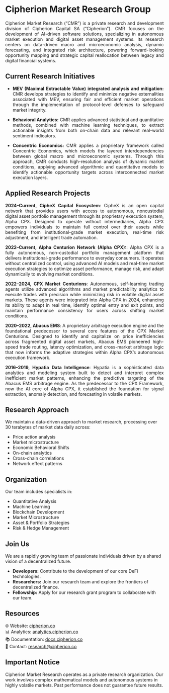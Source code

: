# Cipherion Market Research Group
<div align="justify"> 
Cipherion Market Research (“CMR”) is a private research and development division of Cipherion Capital SA (“Cipherion”). CMR focuses on the development of AI-driven software solutions, specializing in autonomous market execution and digital asset management systems. Its research centers on data-driven macro and microeconomic analysis, dynamic forecasting, and integrated risk architecture, powering forward-looking opportunity mapping and strategic capital reallocation between legacy and digital financial systems.
</div>

## Current Research Initiatives 
<div align="justify"> 
  
* **MEV (Maximal Extractable Value) integrated analysis and mitigation:** CMR develops strategies to identify and minimize negative externalities associated with MEV, ensuring fair and efficient market operations through the implementation of protocol-level defenses to safeguard market integrity.
  
* **Behavioral Analytics:** CMR applies advanced statistical and quantitative methods, combined with machine learning techniques, to extract actionable insights from both on-chain data and relevant real-world sentiment indicators.
  
* **Concentric Economics:** CMR applies a proprietary framework called Concentric Economics, which models the layered interdependencies between global macro and microeconomic systems. Through this approach, CMR conducts high-resolution analysis of dynamic market conditions, applying advanced algorithmic and quantitative models to identify actionable opportunity targets across interconnected market execution layers.
</div>

## Applied Research Projects
<div align="justify"> 

**2024–Current, CipheX Capital Ecosystem**: CipheX is an open capital network that provides users with access to autonomous, noncustodial digital asset portfolio management through its proprietary execution system, Alpha CPX. Designed to operate without intermediaries, Alpha CPX empowers individuals to maintain full control over their assets while benefiting from institutional-grade market execution, real-time risk adjustment, and intelligent trade automation.

**2022–Current, Alpha Centurion Network (Alpha CPX):**: Alpha CPX is a fully autonomous, non-custodial portfolio management platform that delivers institutional-grade performance to everyday consumers. It operates without centralized control, using advanced AI models and real-time market execution strategies to optimize asset performance, manage risk, and adapt dynamically to evolving market conditions.

**2022–2024, CPX Market Centurions**: Autonomous, self-learning trading agents utilize advanced algorithms and market predictability analytics to execute trades with precision while minimizing risk in volatile digital asset markets. These agents were integrated into Alpha CPX in 2024, enhancing its ability to adapt in real time, identify optimal entry and exit points, and maintain performance consistency for users across shifting market conditions.

**2020–2022, Abacus EMS**: A proprietary arbitrage execution engine and the foundational predecessor to several core features of the CPX Market Centurions. Designed to identify and capitalize on price inefficiencies across fragmented digital asset markets, Abacus EMS pioneered high-speed trade routing, latency optimization, and cross-market arbitrage logic that now informs the adaptive strategies within Alpha CPX’s autonomous execution framework.

**2016–2019, Hypatia Data Intelligence**: Hypatia is a sophisticated data analytics and modeling system built to detect and interpret complex inefficient market patterns, enhancing the predictive targeting of the Abacus EMS arbitrage engine. As the predecessor to the CPX Framework, now the AI core of Alpha CPX, it established the foundation for signal extraction, anomaly detection, and forecasting in volatile markets.
</div>

## Research Approach

We maintain a data-driven approach to market research, processing over 30 terabytes of market data daily across:

- Price action analysis
- Market microstructure
- Economic Behavioral Shifts
- On-chain analytics
- Cross-chain correlations
- Network effect patterns

## Organization

Our team includes specialists in:

- Quantitative Analysis
- Machine Learning
- Blockchain Development
- Market Microstructure
- Asset & Portfolio Strategies
- Risk & Hedge Management

## Join Us

We are a rapidly growing team of passionate individuals driven by a shared vision of a decentralized future. 

- **Developers:** Contribute to the development of our core DeFi technologies.
- **Researchers:**  Join our research team and explore the frontiers of decentralized finance.
- **Fellowship:** Apply for our research grant program to collaborate with our team.

## Resources

🌐 Website: [cipherion.co](https://cipherion.co)  
📊 Analytics: [analytics.cipherion.co](https://cipherion.co)  
📚 Documentation: [docs.cipherion.co](https://cipherion.co)  
📧 Contact: research@cipherion.co

## Important Notice

Cipherion Market Research operates as a private research organization. Our work involves complex mathematical models and autonomous systems in highly volatile markets. Past performance does not guarantee future results.
